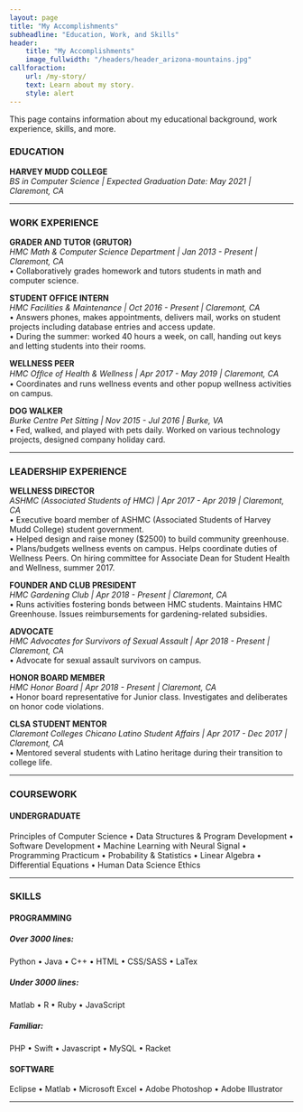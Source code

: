 ```yaml
---
layout: page
title: "My Accomplishments"
subheadline: "Education, Work, and Skills"
header:
    title: "My Accomplishments"
    image_fullwidth: "/headers/header_arizona-mountains.jpg"
callforaction: 
    url: /my-story/
    text: Learn about my story.
    style: alert
---
```

This page contains information about my educational background, work experience, skills, and more.


### EDUCATION  
**HARVEY MUDD COLLEGE**  
*BS in Computer Science | Expected Graduation Date: May 2021 | Claremont, CA*  

---
### WORK EXPERIENCE  
**GRADER AND TUTOR (GRUTOR)**  
*HMC Math & Computer Science Department | Jan 2013 - Present | Claremont, CA*  
• Collaboratively grades homework and tutors students in math and computer science. 
   
**STUDENT OFFICE INTERN**  
*HMC Facilities & Maintenance | Oct 2016 - Present | Claremont, CA*  
• Answers phones, makes appointments, delivers mail, works on student projects including database entries and access update.  
• During the summer: worked 40 hours a week, on call, handing out keys and letting students into their rooms.  
  
**WELLNESS PEER**  
*HMC Ofﬁce of Health & Wellness | Apr 2017 - May 2019 | Claremont, CA*  
• Coordinates and runs wellness events and other popup wellness activities on campus.  
  
**DOG WALKER**  
*Burke Centre Pet Sitting | Nov 2015 - Jul 2016 | Burke, VA*  
• Fed, walked, and played with pets daily. Worked on various technology projects, designed company holiday card.  

---
### LEADERSHIP EXPERIENCE
**WELLNESS DIRECTOR**  
*ASHMC (Associated Students of HMC) | Apr 2017 - Apr 2019 | Claremont, CA*  
• Executive board member of ASHMC (Associated Students of Harvey Mudd College) student government.  
• Helped design and raise money ($2500) to build community greenhouse.  
• Plans/budgets wellness events on campus. Helps coordinate duties of Wellness Peers. On hiring committee for Associate Dean for Student Health and Wellness, summer 2017.  

**FOUNDER AND CLUB PRESIDENT**  
*HMC Gardening Club | Apr 2018 - Present | Claremont, CA*  
• Runs activities fostering bonds between HMC students. Maintains HMC Greenhouse. Issues reimbursements for gardening-related subsidies.  

**ADVOCATE**  
*HMC Advocates for Survivors of Sexual Assault | Apr 2018 - Present | Claremont, CA*  
• Advocate for sexual assault survivors on campus.   

**HONOR BOARD MEMBER**  
*HMC Honor Board | Apr 2018 - Present | Claremont, CA*  
• Honor board representative for Junior class. Investigates and deliberates on honor code violations.  

**CLSA STUDENT MENTOR**  
*Claremont Colleges Chicano Latino Student Affairs | Apr 2017 - Dec 2017 | Claremont, CA*  
• Mentored several students with Latino heritage during their transition to college life.  

---
### COURSEWORK
#### UNDERGRADUATE
Principles of Computer Science • Data Structures & Program Development • Software Development • Machine Learning with Neural Signal • Programming Practicum • Probability & Statistics • Linear Algebra • Differential Equations • Human Data Science Ethics

---
### SKILLS
#### PROGRAMMING
##### Over 3000 lines:
Python • Java • C++ • HTML • CSS/SASS • LaTex
##### Under 3000 lines:
Matlab • R • Ruby • JavaScript 
##### Familiar:
PHP • Swift • Javascript • MySQL • Racket
#### SOFTWARE
Eclipse • Matlab • Microsoft Excel • Adobe Photoshop • Adobe Illustrator

---